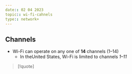 ```yaml
---
date:: 02 04 2023
topic:: wi-fi-cahnels
type:: network+
---
```

## Channels 
- Wi-Fi can operate on any one of **14** channels (1–14) 
	- In theUnited States, Wi-Fi is limited to channels *1–11*



>[!quote] 